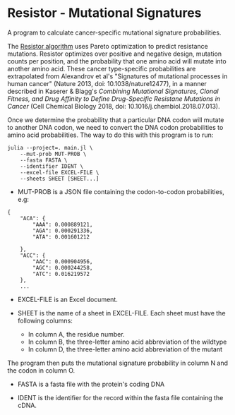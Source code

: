 Resistor - Mutational Signatures
==

A program to calculate cancer-specific mutational signature probabilities.

The [Resistor algorithm](http://textpla.in) uses Pareto optimization to predict resistance mutations. Resistor optimizes over positive and negative design, mutation counts per position, and the probability that one amino acid will mutate into another amino acid. These cancer type-specific probabilities are extrapolated from Alexandrov et al's "Signatures of mutational processes in human cancer" (Nature 2013, doi: 10.1038/nature12477), in a manner described in Kaserer & Blagg's _Combining Mutational Signatures, Clonal Fitness, and Drug Affinity to Define Drug-Specific Resistane Mutations in Cancer_ (Cell Chemical Biology 2018, doi: 10.1016/j.chembiol.2018.07.013).

Once we determine the probability that a particular DNA codon will mutate to another DNA codon, we need to convert the DNA codon probabilities to amino acid probabilities.  The way to do this with this program is to run:

```
julia --project=. main.jl \
	--mut-prob MUT-PROB \
	--fasta FASTA \
	--identifier IDENT \
	--excel-file EXCEL-FILE \
	--sheets SHEET [SHEET...]
```

- MUT-PROB is a JSON file containing the codon-to-codon probabilities, e.g:
```
{
    "ACA": {
        "AAA": 0.000889121,
        "AGA": 0.000291336,
        "ATA": 0.001601212

    },
    "ACC": {
        "AAC": 0.000904956,
        "AGC": 0.000244258,
        "ATC": 0.016219572
    },
	...
```

- EXCEL-FILE is an Excel document.

- SHEET is the name of a sheet in EXCEL-FILE. Each sheet must have the following columns:
    * In column A, the residue number.
    * In column B, the three-letter amino acid abbreviation of the wildtype
    * In column D, the three-letter amino acid abbreviation of the mutant

The program then puts the mutational signature probability in column N and the codon in column O.

- FASTA is a fasta file with the protein's coding DNA

- IDENT is the identifier for the record within the fasta file containing the cDNA.
